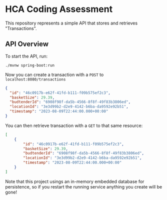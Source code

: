 # HCA Coding Assessment

This repository represents a simple API that stores and retrieves "Transactions".

## API Overview
To start the API, run:

```shell
./mvnw spring-boot:run 
```

Now you can create a transaction with a  `POST` to `localhost:8080/transactions`

```json
{
  "id": "46c0917b-e62f-41fd-b111-f09b575ef2c3",
  "basketSize": 29.39,
  "budtenderId": "6908f98f-da5b-4566-8f8f-49f83b3806ed",
  "locationId": "3e3d99b2-d2e9-4142-b6ba-da9592e92b51",
  "timestamp": "2023-08-09T22:44:00.000+00:00"
}
```

You can then retrieve transaction with a `GET` to that same resource:

```json
[
    {
        "id": "46c0917b-e62f-41fd-b111-f09b575ef2c3",
        "basketSize": 29.39,
        "budtenderId": "6908f98f-da5b-4566-8f8f-49f83b3806ed",
        "locationId": "3e3d99b2-d2e9-4142-b6ba-da9592e92b51",
        "timestamp": "2023-08-09T22:44:00.000+00:00"
    }
]
```

Note that this project usings an in-memory embedded database for persistence, so if you restart the running service anything you create will be gone!
